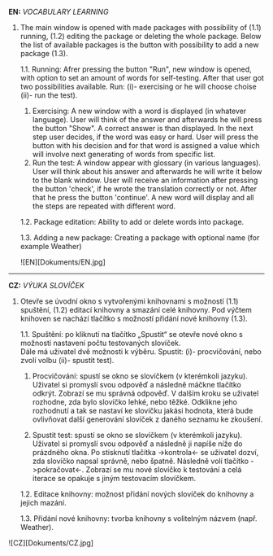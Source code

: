 **EN:** *VOCABULARY LEARNING*

1. The main window is opened with made packages with possibility of (1.1) running, (1.2) editing the package or deleting the whole package. Below the list of available packages is the button with possibility to add a new package (1.3).

    1.1. Running: Afrer pressing the button "Run", new window is opened, with option to set an amount of words for self-testing.
         After that user got two possibilities available. Run: (i)- exercising or he will choose choise (ii)- run the test).
    
      1. Exercising: A new window with a word is displayed (in whatever language). User will think of the answer and afterwards he will press the button "Show". A correct answer is than displayed. In the next step user decides, if the word was easy or hard. User will press the button with his decision and for that word is assigned a value which will involve next generating of words from specific list.
      2. Run the test: A window appear with glossary (in various languages). User will think about his answer and afterwards he will write it below to the blank window. User will receive an information after pressing the button 'check', if he wrote the translation correctly or not. After that he press the button 'continue'. A new word will display and all the steps are repeated with different word.
      
   1.2. Package editation: Ability to add or delete words into package.
   
   1.3. Adding a new package: Creating a package with optional name (for example Weather)
   
   ![EN][Dokuments/EN.jpg]
_____________________________________________________________________________

**CZ:** *VÝUKA SLOVÍČEK*

1. Otevře se úvodní okno s vytvořenými knihovnami s možností (1.1) spuštění, (1.2) editací knihovny a smazání celé knihovny. Pod výčtem knihoven se nachází tlačítko s možností přidání nové knihovny (1.3). 

    1.1. Spuštění: po kliknutí na tlačítko „Spustit“ se otevře nové okno s možností nastavení počtu testovaných slovíček.  
     Dále má uživatel dvě možnosti k výběru. Spustit: (i)- procvičování, nebo zvolí volbu (ii)- spustit test).

      1. Procvičování: spustí se okno se slovíčkem (v kterémkoli jazyku). Uživatel si promyslí svou odpověď a následně máčkne tlačítko odkrýt. Zobrazí se mu správná odpověď. V dalším kroku se uživatel rozhodne, zda bylo slovíčko lehké, nebo těžké. Odklikne jeho rozhodnutí a tak se nastaví ke slovíčku jakási hodnota, která bude ovlivňovat další generování slovíček z daného seznamu ke zkoušení.

      2. Spustit test: spustí se okno se slovíčkem (v kterémkoli jazyku). Uživatel si promyslí svou odpověď a následně ji napíše níže do prázdného okna. Po stisknutí tlačítka ->kontrola<- se uživatel dozví, zda slovíčko napsal správně, nebo špatně. Následně volí tlačítko ->pokračovat<-. Zobrazí se mu nové slovíčko k testování a celá iterace se opakuje s jiným testovacím slovíčkem.

   1.2. Editace knihovny: možnost přidání nových slovíček do knihovny a jejich mazání.

   1.3. Přidání nové knihovny: tvorba knihovny s volitelným názvem (např. Weather). 

 ![CZ][Dokuments/CZ.jpg]
